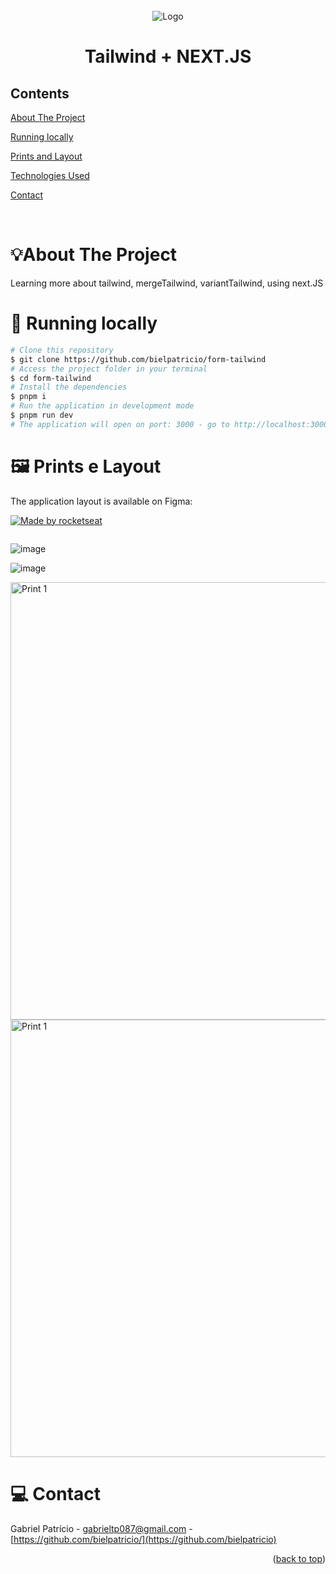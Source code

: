 <div id="top"></div>

<!-- PROJECT LOGO -->

<br />
<div align="center">
  <img src="src/app/favicon.ico" alt="Logo">
  <h1 align="center">Tailwind + NEXT.JS</h3>
</div>

<!-- TABLE OF CONTENTS -->

## Contents

<p align="center">
    <p><a href="#about-the-project" title=" go to About the Project">About The Project</a></p>
    <p><a href="#-running-locally" title=" go to Running locally">Running locally</a></p>
    <p><a href="#-prints-e-layout" title=" go to Prints e Layout">Prints and Layout</a></p>
    <p><a href="#-technologies-used" title=" go to Technologies Used">Technologies Used</a></p>
    <p><a href="#-contact" title=" go to Contact">Contact</a></p>
  </p>

<br>
<!-- ABOUT THE PROJECT -->

# 💡About The Project

Learning more about tailwind, mergeTailwind, variantTailwind, using next.JS

# 📱 Running locally

```bash
# Clone this repository
$ git clone https://github.com/bielpatricio/form-tailwind
# Access the project folder in your terminal
$ cd form-tailwind
# Install the dependencies
$ pnpm i
# Run the application in development mode
$ pnpm run dev
# The application will open on port: 3000 - go to http://localhost:3000
```

# 🖼 Prints e Layout

The application layout is available on Figma:

<a href="https://www.figma.com/file/8AtqFrC8bd5LGQZ5fFdFLc/Ignite-Tailwind-(Copy)?type=design&node-id=0-1&mode=design&t=S3eoqN71h9kDzCWG-0">
  <img alt="Made by rocketseat" src="https://img.shields.io/badge/Acessar%20Layout%20-Figma-%2304D361">
</a>
<br>

<p align="center" style="display: flex; align-items: flex-start; justify-content: center;">

![image](https://github.com/bielpatricio/form-tailwind/assets/32223762/1197f45c-2b0c-4293-aca3-8232776c8b00)

![image](https://github.com/bielpatricio/form-tailwind/assets/32223762/cdaadbe7-2413-4343-8e07-5a4acebb0560)

<img src="https://github.com/bielpatricio/form-tailwind/assets/32223762/122d93fc-a1de-48b1-80a8-a6ec17728d44" alt="Print 1"  height="700">

<img src="https://github.com/bielpatricio/form-tailwind/assets/32223762/0b8c6b1d-c147-44d3-a553-71139e513cd3" alt="Print 1"  height="700">

<br>

# 💻 Contact

Gabriel Patrício - gabrieltp087@gmail.com - [https://github.com/bielpatricio/](https://github.com/bielpatricio)

<p align="right">(<a href="#top">back to top</a>)</p>
